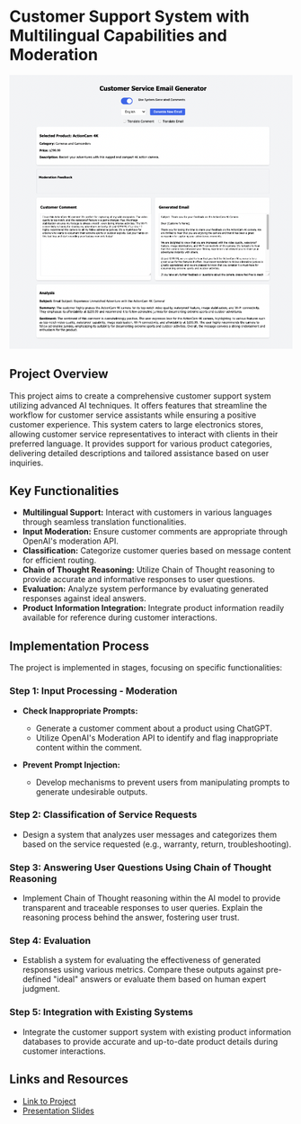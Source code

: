 # Customer Support System with Multilingual Capabilities and Moderation
![Overall System Diagram](image.png)

## Project Overview

This project aims to create a comprehensive customer support system utilizing advanced AI techniques. It offers features that streamline the workflow for customer service assistants while ensuring a positive customer experience. This system caters to large electronics stores, allowing customer service representatives to interact with clients in their preferred language. It provides support for various product categories, delivering detailed descriptions and tailored assistance based on user inquiries.

## Key Functionalities

- **Multilingual Support:** Interact with customers in various languages through seamless translation functionalities.
- **Input Moderation:** Ensure customer comments are appropriate through OpenAI's moderation API.
- **Classification:** Categorize customer queries based on message content for efficient routing.
- **Chain of Thought Reasoning:** Utilize Chain of Thought reasoning to provide accurate and informative responses to user questions.
- **Evaluation:** Analyze system performance by evaluating generated responses against ideal answers.
- **Product Information Integration:** Integrate product information readily available for reference during customer interactions.

## Implementation Process

The project is implemented in stages, focusing on specific functionalities:

### Step 1: Input Processing - Moderation

- **Check Inappropriate Prompts:**
  - Generate a customer comment about a product using ChatGPT.
  - Utilize OpenAI's Moderation API to identify and flag inappropriate content within the comment.
  
- **Prevent Prompt Injection:**
  - Develop mechanisms to prevent users from manipulating prompts to generate undesirable outputs.

### Step 2: Classification of Service Requests

- Design a system that analyzes user messages and categorizes them based on the service requested (e.g., warranty, return, troubleshooting).

### Step 3: Answering User Questions Using Chain of Thought Reasoning

- Implement Chain of Thought reasoning within the AI model to provide transparent and traceable responses to user queries. Explain the reasoning process behind the answer, fostering user trust.

### Step 4: Evaluation

- Establish a system for evaluating the effectiveness of generated responses using various metrics. Compare these outputs against pre-defined "ideal" answers or evaluate them based on human expert judgment.

### Step 5: Integration with Existing Systems

- Integrate the customer support system with existing product information databases to provide accurate and up-to-date product details during customer interactions.


## Links and Resources

- [Link to Project](Link_Here)
- [Presentation Slides](https://docs.google.com/presentation/d/1PUdRPgvwkGpeLEmMkuaoGF02ZlIyx23pBQpk2diycfc/edit?usp=sharing)



